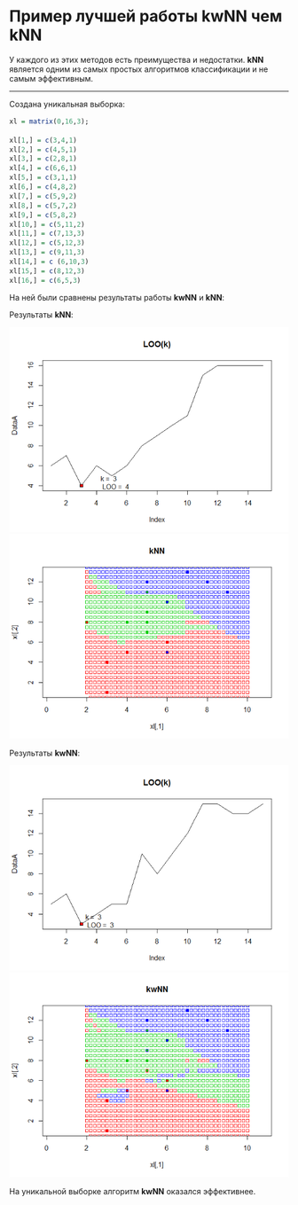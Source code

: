 # Пример лучшей работы kwNN чем kNN

У каждого из этих методов есть преимущества и недостатки. **kNN** является одним из самых простых алгоритмов классификации и не самым эффективным.

---

Создана уникальная выборка:

```R
xl = matrix(0,16,3);

xl[1,] = c(3,4,1)
xl[2,] = c(4,5,1)
xl[3,] = c(2,8,1)
xl[4,] = c(6,6,1)
xl[5,] = c(3,1,1)
xl[6,] = c(4,8,2)
xl[7,] = c(5,9,2)
xl[8,] = c(5,7,2)
xl[9,] = c(5,8,2)
xl[10,] = c(5,11,2)
xl[11,] = c(7,13,3)
xl[12,] = c(5,12,3)
xl[13,] = c(9,11,3)
xl[14,] = c (6,10,3)
xl[15,] = c(8,12,3)
xl[16,] = c(6,5,3)
```

На ней были сравнены результаты работы **kwNN** и **kNN**:

Результаты **kNN**:

![Ну нет ее и все! Отстань!](/results/LOO(k)kNN(2).png) ![Ну нет ее и все! Отстань!](/results/kNN(res).png)

Результаты **kwNN**:

![Ну нет ее и все! Отстань!](/results/LOO(k)kwNN(2).png) ![Ну нет ее и все! Отстань!](/results/kwNN(res).png)

На уникальной выборке алгоритм **kwNN** оказался эффективнее.
